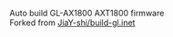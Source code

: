 Auto build GL-AX1800 AXT1800 firmware  
Forked from [JiaY-shi/build-gl.inet](https://github.com/JiaY-shi/build-gl.inet)
